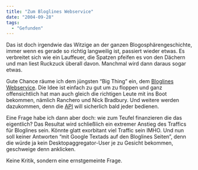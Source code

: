 ```yaml
---
title: "Zum Bloglines Webservice"
date: "2004-09-28"
tags:
  - "Gefunden"
---
```


Das ist doch irgendwie das Witzige an der ganzen Blogosphärengeschichte, immer wenn es gerade so richtig langweilig ist, passiert wieder etwas. Es verbreitet sich wie ein Lauffeuer, die Spatzen pfeifen es von den Dächern und man liest Ruckzuck überall davon. Manchmal wird dann daraus sogar etwas.

Gute Chance räume ich dem jüngsten “Big Thing” ein, dem [Bloglines Webservice](http://www.bloglines.com/about/pr_09282004). Die Idee ist einfach zu gut um zu floppen und ganz offensichtlich hat man auch gleich die richtigen Leute mit ins Boot bekommen, nämlich Ranchero und Nick Bradbury. Und weitere werden dazukommen, denn die [API](http://www.bloglines.com/services/) will sicherlich bald jeder bedienen.

Eine Frage habe ich dann aber doch: wie zum Teufel finanzieren die das eigentlich? Das Resultat wird schließlich ein extremer Anstieg des Traffics für Bloglines sein. Könnte glatt exorbitant viel Traffic sein IMHO. Und nun soll keiner Antworten “mit Google Textads auf den Bloglines Seiten”, denn die würde ja kein Desktopaggregator-User je zu Gesicht bekommen, geschweige denn anklicken.

Keine Kritik, sondern eine ernstgemeinte Frage.

